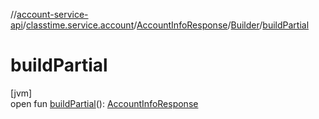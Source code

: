 //[account-service-api](../../../../index.md)/[classtime.service.account](../../index.md)/[AccountInfoResponse](../index.md)/[Builder](index.md)/[buildPartial](build-partial.md)

# buildPartial

[jvm]\
open fun [buildPartial](build-partial.md)(): [AccountInfoResponse](../index.md)

